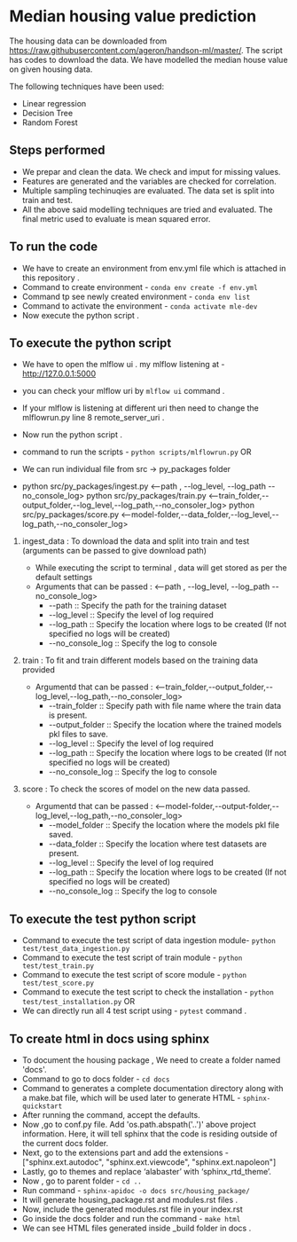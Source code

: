 # Median housing value prediction

The housing data can be downloaded from https://raw.githubusercontent.com/ageron/handson-ml/master/. The script has codes to download the data. We have modelled the median house value on given housing data.

The following techniques have been used:

 - Linear regression
 - Decision Tree
 - Random Forest

## Steps performed
 - We prepar and clean the data. We check and imput for missing values.
 - Features are generated and the variables are checked for correlation.
 - Multiple sampling techinuqies are evaluated. The data set is split into train and test.
 - All the above said modelling techniques are tried and evaluated. The final metric used to evaluate is mean squared error.

## To run the code
 - We have to create an environment from env.yml file which is attached in this repository .
 - Command to create environment - `conda env create -f env.yml`
 - Command tp see newly created environment - `conda env list`
 - Command to activate the environment - `conda activate mle-dev`
 - Now execute the python script .

 ## To execute the python script
 - We have to open the mlflow ui . my mlflow listening at - http://127.0.0.1:5000
 - you can check your mlflow uri by `mlflow ui` command .
 - If your mlflow is listening at different uri then need to change the mlflowrun.py line 8 remote_server_uri .
 - Now run the python script .
 - command to run the scripts - `python scripts/mlflowrun.py`
OR

 - We can run individual file from src -> py_packages folder
 - python src/py_packages/ingest.py <--path , --log_level, --log_path --no_console_log>
   python src/py_packages/train.py <--train_folder,--output_folder,--log_level,--log_path,--no_consoler_log>
   python src/py_packages/score.py <--model-folder,--data_folder,--log_level,--log_path,--no_consoler_log>


1) ingest_data : To download the data and split into train and test (arguments can be passed to give download path)
    - While executing the script to terminal , data will get stored as per the default settings
    - Arguments that can be passed : <--path , --log_level, --log_path --no_console_log>
       * --path :: Specify the path for the training dataset
       * --log_level :: Specify the level of log required
       * --log_path :: Specify the location where logs to be created (If not specified no logs will be created)
       * --no_console_log :: Specify the log to console


 2) train : To fit and train different models based on the training data provided
    - Argumentd that can be passed : <--train_folder,--output_folder,--log_level,--log_path,--no_consoler_log>
       * --train_folder :: Specify path with file name where the train data is present.
       * --output_folder :: Specify the location where the trained models pkl files to save.
       * --log_level :: Specify the level of log required
       * --log_path :: Specify the location where logs to be created (If not specified no logs will be created)
       * --no_console_log :: Specify the log to console



 3) score : To check the scores of model on the new data passed.
    - Argumentd that can be passed : <--model-folder,--output-folder,--log_level,--log_path,--no_consoler_log>
      * --model_folder :: Specify the location where the models pkl file saved.
      * --data_folder :: Specify the location where test datasets are present.
      * --log_level :: Specify the level of log required
      * --log_path :: Specify the location where logs to be created (If not specified no logs will be created)
      * --no_console_log :: Specify the log to console


 ## To execute the test python script
   - Command to execute the test script of data ingestion module- `python test/test_data_ingestion.py`
   - Command to execute the test script of train module - `python test/test_train.py`
   - Command to execute the test script of score module - `python test/test_score.py`
   - Command to execute the test script to check the installation - `python test/test_installation.py`
   OR
   - We can directly run all 4 test script using - `pytest` command .

## To create html in docs using sphinx
   - To document the housing package , We need to create a folder named 'docs'.
   - Command to go to docs folder -   `cd docs`
   - Command to generates a complete documentation directory along with a make.bat file, which will be used later to generate HTML - `sphinx-quickstart`
   - After running the command, accept the defaults.
   - Now ,go to conf.py file. Add 'os.path.abspath('..')' above project information. Here, it will tell sphinx that the code is residing outside of the current docs folder.
   - Next, go to the extensions part and add the extensions - ["sphinx.ext.autodoc", "sphinx.ext.viewcode", "sphinx.ext.napoleon"]
   - Lastly, go to themes and replace ‘alabaster’ with ‘sphinx_rtd_theme’.
   - Now , go to parent folder - `cd ..`
   - Run command - `sphinx-apidoc -o docs src/housing_package/`
   - It will generate housing_package.rst and modules.rst files .
   - Now, include the generated modules.rst file in your index.rst
   - Go inside the docs folder and run the command - `make html`
   - We can see HTML files generated inside _build folder in docs .


